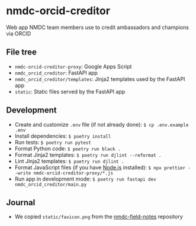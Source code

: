 # nmdc-orcid-creditor

Web app NMDC team members use to credit ambassadors and champions via ORCID

## File tree

- `nmdc-orcid-creditor-proxy`: Google Apps Script
- `nmdc_orcid_creditor`: FastAPI app
- `nmdc_orcid_creditor/templates`: Jinja2 templates used by the FastAPI app
- `static`: Static files served by the FastAPI app

## Development

- Create and customize `.env` file (if not already done): `$ cp .env.example .env`
- Install dependencies: `$ poetry install`
- Run tests: `$ poetry run pytest`
- Format Python code: `$ poetry run black .`
- Format Jinja2 templates: `$ poetry run djlint --reformat .`
- Lint Jinja2 templates: `$ poetry run djlint .`
- Format JavaScript files (if you have [Node.js](https://nodejs.org/en/download/prebuilt-installer) installed):
  `$ npx prettier --write nmdc-orcid-creditor-proxy/*.js`
- Run app in development mode: `$ poetry run fastapi dev nmdc_orcid_creditor/main.py`

## Journal

- We copied `static/favicon.png` from
  the [nmdc-field-notes](https://github.com/microbiomedata/nmdc-field-notes/blob/main/public/favicon.png) repository
